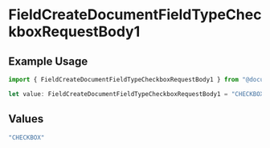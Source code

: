 # FieldCreateDocumentFieldTypeCheckboxRequestBody1

## Example Usage

```typescript
import { FieldCreateDocumentFieldTypeCheckboxRequestBody1 } from "@documenso/sdk-typescript/models/operations";

let value: FieldCreateDocumentFieldTypeCheckboxRequestBody1 = "CHECKBOX";
```

## Values

```typescript
"CHECKBOX"
```